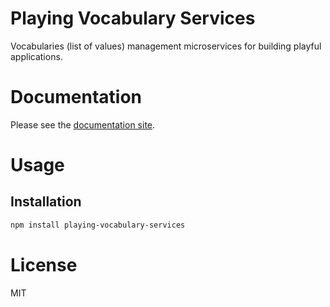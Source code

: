 Playing Vocabulary Services
===========================

Vocabularies (list of values) management microservices for building playful applications.

# Documentation

Please see the [documentation site](https://playingio.github.io).

# Usage

## Installation

```bash
npm install playing-vocabulary-services
```

# License

MIT